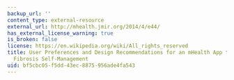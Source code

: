 ```yaml
---
backup_url: ''
content_type: external-resource
external_url: http://mhealth.jmir.org/2014/4/e44/
has_external_license_warning: true
is_broken: false
license: https://en.wikipedia.org/wiki/All_rights_reserved
title: User Preferences and Design Recommendations for an mHealth App to Promote Cystic
  Fibrosis Self-Management
uid: bf5cbc05-f5dd-43ec-8875-956ade4fa543
---
```

